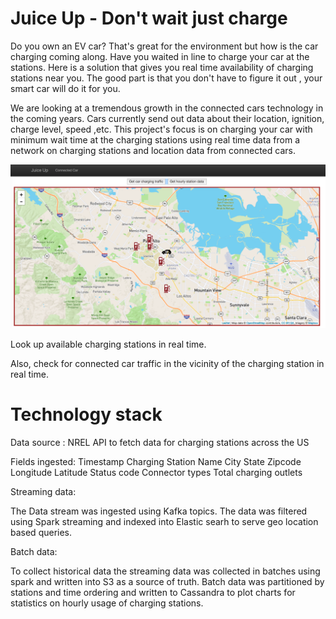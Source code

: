 # Juice Up - Don't wait just charge 

Do you own an EV car? That's great for the environment but how is the car charging coming along.
Have you waited in line to charge your car at the stations. Here is a solution that gives you real time availability of charging stations near you. The good part is that you don't have to figure it out , your smart car will do it for you.

We are looking at a tremendous growth in the connected cars technology in the coming years. Cars currently send out data about their location, ignition, charge level, speed ,etc. This project's focus is on charging your car with minimum wait time at the charging stations using real time data from a network on charging stations and location data from connected cars.

![Juice Up Connected car dashboard](cardashboard.png)

Look up available charging stations in real time.

Also, check for connected car traffic in the vicinity of the charging station in real time.


# Technology stack

Data source : NREL API to fetch data for charging stations across the US

Fields ingested:
Timestamp 
Charging Station Name
City
State
Zipcode
Longitude
Latitude
Status code
Connector types
Total charging outlets


Streaming data:

The Data stream was ingested using Kafka topics. The data was filtered using Spark streaming and indexed into Elastic searh to serve geo location based queries.

Batch data:

To collect historical data the streaming data was collected in batches using spark and written into S3 as a source of truth.
Batch data was partitioned by stations and time ordering and written to Cassandra to plot charts for statistics on hourly usage of charging stations.



